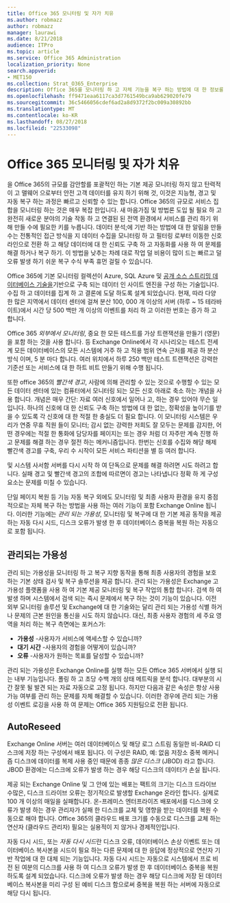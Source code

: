 ```yaml
---
title: Office 365 모니터링 및 자가 치유
ms.author: robmazz
author: robmazz
manager: laurawi
ms.date: 8/21/2018
audience: ITPro
ms.topic: article
ms.service: Office 365 Administration
localization_priority: None
search.appverid:
- MET150
ms.collection: Strat_O365_Enterprise
description: Office 365를 모니터링 하 고 자체 기능을 복구 하는 방법에 대 한 정보를 제공 합니다.
ms.openlocfilehash: ff9471eaa6117ca3d7761549bca9ab629020fe79
ms.sourcegitcommit: 36c5466056cdef6ad2a8d9372f2bc009a30892bb
ms.translationtype: MT
ms.contentlocale: ko-KR
ms.lasthandoff: 08/27/2018
ms.locfileid: "22533098"
---
```

# <a name="office-365-monitoring-and-self-healing"></a>Office 365 모니터링 및 자가 치유
을 Office 365의 규모를 감안할를 포괄적인 하는 기본 제공 모니터링 하지 않고 탄력적이 고 맬웨어 으로부터 안전 고객 데이터를 유지 하기 위해 것, 이것은 지능형, 경고 및 자동 복구 하는 과정은 빠르고 신뢰할 수 있는 합니다. Office 365의 규모로 서비스 집합을 모니터링 하는 것은 매우 복잡 한입니다. 새 마음가짐 및 방법론 도입 될 필요 하 고 완전히 새로운 분야의 기술 작동 하 고 연결된 된 전역 환경에서 서비스를 관리 하기 위해 만들 수에 필요한 키를 누릅니다. 데이터 분석;에 기반 하는 방법에 대 한 알림을 만들 수는 전통적인 접근 방식을 지 데이터 수집을 모니터링 하 고 필터링 로부터 이동한 신호 라인으로 전환 하 고 해당 데이터에 대 한 신뢰도 구축 하 고 자동화를 사용 하 여 문제를 해결 하거나 복구 하기. 이 방법을 낮추는 차례 대로 작업 덜 비용이 많이 드는 빠르고 덜 오류 발생 하기 쉬운 복구 수식 부족 휴먼 걸릴 수 있습니다. 

Office 365에 기본 모니터링 컬렉션이 Azure, SQL Azure 및 [공개 소스 스트리밍 데이터베이스 기술을](http://cassandra.apache.org/)기반으로 구축 되는 데이터 인 사이트 엔진을 구성 하는 기술입니다. 수집 하 고 데이터를 집계 하 고 결론에 도달 하도록 설계 되었습니다. 현재, 따라 다양 한 많은 지역에서 데이터 센터에 걸쳐 분산 100, 000 개 이상의 서버 (하루 ~ 15 테라바이트)에서 시간 당 500 백만 개 이상의 이벤트를 처리 하 고 이러한 번호는 증가 하 고 합니다. 

Office 365 *외부에서 모니터링*, 중요 한 모든 테스트를 가상 트랜잭션을 만들기 (영문)을 포함 하는 것을 사용 합니다. 등 Exchange Online에서 각 시나리오는 테스트 전세계 모든 데이터베이스의 모든 시스템에 거주 하 고 적용 범위 연속 근처를 제공 하 분산 방식 이며, 5 분 마다 합니다. 여러 위치에서 하루 250 백만 테스트 트랜잭션은 강력한 기준선 또는 서비스에 대 한 하트 비트 만들기 위해 수행 됩니다. 

또한 office 365의 *빨간색 경고*, 사람에 의해 관리할 수 있는 것으로 수행할 수 있는 모든 데이터 센터에 있는 컴퓨터에서 모니터링 되는 모든 신호 아래로 축소 하는 개념을 사용 합니다. 개념은 매우 간단: 자료 여러 신호에서 일어나 고, 하는 경우 있어야 무슨 일입니다. 하나의 신호에 대 한 신뢰도 구축 하는 방법에 대 한 없는, 정확성을 높이기를 받을 수 있도록 각 신호에 대 한 적절 한 충실도 더 필요 합니다. 이 모니터링 시스템은 우리가 연중 무휴 직원 들이 모니터; 감시 없는 강력한 저희도 잘 모두는 문제를 감지한, 어떤 경우에는 적절 한 통화에 담당자를 페이지는 또는 경우 처럼 더 자주만 계속 진행 하 고 문제를 해결 하는 경우 절전 하는 메커니즘입니다. 한번는 신호를 수집와 해당 해제 빨간색 경고를 구축, 우리 수 시작이 모든 서비스 파티션을 별 등 여러 합니다. 

및 시스템 사서함 서버를 다시 시작 하 여 단독으로 문제를 해결 하려면 시도 하려고 합니다. 실패 경고 및 빨간색 경고의 조합에 따르면이 경고는 나타냅니다 정확 하 게 구성 요소는 문제를 미칠 수 있습니다. 

단일 페이지 복원 등 기능 자동 복구 외에도 모니터링 및 최종 사용자 환경을 유지 중점적으로는 자체 복구 하는 방법을 사용 하는 여러 기능이 포함 Exchange Online 됩니다. 이러한 기능에는 *관리 되는 가용성*, 모니터링 및 복구에 대 한 기본 제공 동작을 제공 하는 자동 다시 시드, 디스크 오류가 발생 한 후 데이터베이스 중복을 복원 하는 자동으로 포함 됩니다. 

## <a name="managed-availability"></a>관리되는 가용성 
관리 되는 가용성을 모니터링 하 고 복구 지향 동작을 통해 최종 사용자의 경험을 보호 하는 기본 상태 검사 및 복구 솔루션을 제공 합니다. 관리 되는 가용성은 Exchange 고가용성 플랫폼을 사용 하 여 기본 제공 모니터링 및 복구 작업의 통합 합니다. 검색 하 여 발생 하며 시스템에서 검색 되는 즉시 문제에서 복구 하는 것이 기능이 있습니다. 이전 외부 모니터링 솔루션 및 Exchange에 대 한 기술와는 달리 관리 되는 가용성 식별 하거나 문제의 근본 원인을 통신을 시도 하지 않습니다. 대신, 최종 사용자 경험의 세 주요 영역을 처리 하는 복구 측면에는 포커스가: 
- **가용성** -사용자가 서비스에 액세스할 수 있습니까? 
- **대기 시간** -사용자의 경험을 어떻게이 있습니까? 
- **오류** -사용자가 원하는 목표를 달성할 수 있습니까? 

관리 되는 가용성은 Exchange Online를 실행 하는 모든 Office 365 서버에서 실행 되는 내부 기능입니다. 폴링 하 고 초당 수백 개의 상태 메트릭을 분석 합니다. 대부분의 시간 잘못 될 발견 되는 자료 자동으로 고정 됩니다. 하지만 다음과 같은 속성은 항상 사용 가능 여부를 관리 하는 문제를 자체 해결할 수 있습니다. 이러한 경우에 관리 되는 가용성 이벤트 로깅을 사용 하 여 문제는 Office 365 지원팀으로 전환 됩니다. 

## <a name="autoreseed"></a>AutoReseed 
Exchange Online 서버는 여러 데이터베이스 및 해당 로그 스트림 동일한 비-RAID 디스크에 저장 하는 구성에서 배포 됩니다. 이 구성은 RAID, 예: 없음 저장소 중복 메커니즘 디스크에 데이터를 복제 사용 중인 때문에 종종 *많은 디스크* (JBOD) 라고 합니다. JBOD 환경에는 디스크에 오류가 발생 하는 경우 해당 디스크의 데이터가 손실 됩니다. 

제공 되는 Exchange Online 및 그 안에 있는 배포는 팩트의 크기는 디스크 드라이브 수많은, 디스크 드라이브 오류는 정기적으로 발생할 Exchange 온라인 합니다. 실제로 100 개 이상의 매일을 실패합니다. 온-프레미스 엔터프라이즈 배포에서를 디스크에 오류가 발생 하는 경우 관리자가 실패 한 디스크를 교체 및 영향을 받는 데이터를 복원 수동으로 해야 합니다. Office 365의 클라우드 배포 크기를 수동으로 디스크를 교체 하는 연산자 (클라우드 관리자) 필요는 실용적이 지 않거나 경제적인입니다. 

자동 다시 시드, 또는 *자동 다시 시드*란 디스크 오류, 데이터베이스 손상 이벤트 또는 데이터베이스 복사본을 시드이 필요 하는 다른 문제에 대 한 응답에 정상적으로 연산자 기반 작업에 대 한 대체 되는 기능입니다. 자동 다시 시드는 자동으로 시스템에서 프로 비전 된 여분의 디스크를 사용 하 여 디스크 오류가 발생 한 후 데이터베이스 중복을 복원 하도록 설계 되었습니다. 디스크에 오류가 발생 하는 경우 해당 디스크에 저장 된 데이터베이스 복사본을 미리 구성 된 예비 디스크 함으로써 중복을 복원 하는 서버에 자동으로 해당 다시 됩니다. 